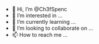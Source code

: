 
- 👋 Hi, I’m @Ch3fSpenc
- 👀 I’m interested in ...
- 🌱 I’m currently learning ...
- 💞️ I’m looking to collaborate on ...
- 📫 How to reach me ...

<!---
Ch3fSpenc/Ch3fSpenc is a ✨ special ✨ repository because its `README.md` (this file) appears on your GitHub profile.
You can click the Preview link to take a look at your changes.
--->
